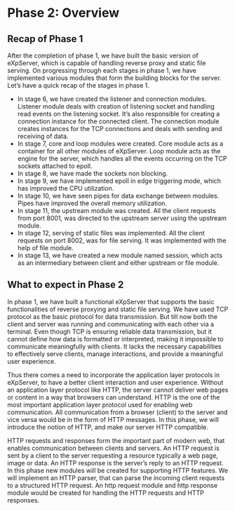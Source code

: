 # Phase 2: Overview
## Recap of Phase 1

After the completion of phase 1, we have built the basic version of eXpServer, which is capable of handling reverse proxy and static file serving. On progressing through each stages in phase 1, we have implemented various modules that form the building blocks for the server. Let’s have a quick recap of the stages in phase 1. 

- In stage 6, we have created the listener and connection modules. Listener module deals with creation of listening socket and handling read events on the listening socket. It’s also responsible for creating a connection instance for the connected client. The connection module creates instances for the TCP connections and deals with sending and receiving of data.
- In stage 7, core and loop modules were created. Core module acts as a container for all other modules of eXpServer. Loop module acts as the engine for the server, which handles all the events occurring on the TCP sockets attached to epoll.
- In stage 8, we have made the sockets non blocking.
- In stage 9, we have implemented epoll in edge triggering mode, which has improved the CPU utilization.
- In stage 10, we have seen pipes for data exchange between modules. Pipes have improved the overall memory utilization.
- In stage 11, the upstream module was created. All the client requests from port 8001, was directed to the upstream server using the upstream module.
- In stage 12, serving of static files was implemented. All the client requests on port 8002, was for file serving. It was implemented with the help of file module.
- In stage 13, we have created a new module named session, which acts as an intermediary between client and either upstream or file module.

## What to expect in Phase 2

In phase 1, we have built a functional eXpServer that supports the basic functionalities of reverse proxying and static file serving. We have used TCP protocol as the basic protocol for data transmission. But till now both the client and server was running and communicating with each other via a terminal. Even though TCP is ensuring reliable data transmission, but it cannot define how data is formatted or interpreted, making it impossible to communicate meaningfully with clients. It lacks the necessary capabilities to effectively serve clients, manage interactions, and provide a meaningful user experience. 

Thus there comes a need to incorporate the application layer protocols in eXpServer, to have a better client interaction and user experience. Without an application layer protocol like HTTP, the server cannot deliver web pages or content in a way that browsers can understand. HTTP is the one of the most important application layer protocol used for enabling web communication. All communication from a browser (client) to the server and vice versa would be in the form of HTTP messages. In this phase, we will introduce the notion of HTTP, and make our server HTTP compatible. 

HTTP requests and responses form the important part of modern web, that enables communication between clients and servers. An HTTP request is sent by a client to the server requesting a resource typically a web page, image or data. An HTTP response is the server’s reply to an HTTP request. In this phase new modules will be created for supporting HTTP features. We will implement an HTTP parser, that can parse the incoming client requests to a structured HTTP request. An http request module and http response module would be created for handling the HTTP requests and HTTP responses.